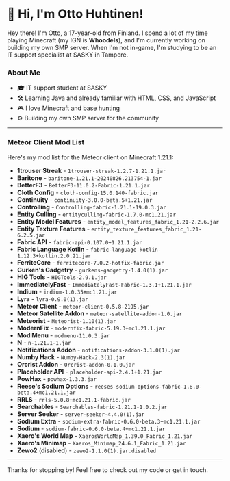# 👋 Hi, I'm Otto Huhtinen!

Hey there! I'm Otto, a 17-year-old from Finland. I spend a lot of my time playing Minecraft (my IGN is **Whoodels**), and I'm currently working on building my own SMP server. When I'm not in-game, I'm studying to be an IT support specialist at SASKY in Tampere.

### About Me
- 🎓 IT support student at SASKY
- 🛠 Learning Java and already familiar with HTML, CSS, and JavaScript
- 🎮 I love Minecraft and base hunting
- ⚙️ Building my own SMP server for the community

---

### Meteor Client Mod List

Here's my mod list for the Meteor client on Minecraft 1.21.1:

- **1trouser Streak** - `1trouser-streak-1.2.7-1.21.1.jar`
- **Baritone** - `baritone-1.21.1-20240826.213754-1.jar`
- **BetterF3** - `BetterF3-11.0.2-Fabric-1.21.1.jar`
- **Cloth Config** - `cloth-config-15.0.140-fabric.jar`
- **Continuity** - `continuity-3.0.0-beta.5+1.21.jar`
- **Controlling** - `Controlling-fabric-1.21.1-19.0.3.jar`
- **Entity Culling** - `entityculling-fabric-1.7.0-mc1.21.jar`
- **Entity Model Features** - `entity_model_features_fabric_1.21-2.2.6.jar`
- **Entity Texture Features** - `entity_texture_features_fabric_1.21-6.2.5.jar`
- **Fabric API** - `fabric-api-0.107.0+1.21.1.jar`
- **Fabric Language Kotlin** - `fabric-language-kotlin-1.12.3+kotlin.2.0.21.jar`
- **FerriteCore** - `ferritecore-7.0.2-hotfix-fabric.jar`
- **Gurken's Gadgetry** - `gurkens-gadgetry-1.4.0(1).jar`
- **HIG Tools** - `HIGTools-2.9.1.jar`
- **ImmediatelyFast** - `ImmediatelyFast-Fabric-1.3.1+1.21.1.jar`
- **Indium** - `indium-1.0.35+mc1.21.jar`
- **Lyra** - `lyra-0.9.0(1).jar`
- **Meteor Client** - `meteor-client-0.5.8-2195.jar`
- **Meteor Satellite Addon** - `meteor-satellite-addon-1.0.jar`
- **Meteorist** - `Meteorist-1.10(1).jar`
- **ModernFix** - `modernfix-fabric-5.19.3+mc1.21.1.jar`
- **Mod Menu** - `modmenu-11.0.3.jar`
- **N** - `n-1.21.1-1.jar`
- **Notifications Addon** - `notifications-addon-3.1.0(1).jar`
- **Numby Hack** - `Numby-Hack-2.3(1).jar`
- **Orcrist Addon** - `Orcrist-addon-0.1.0.jar`
- **Placeholder API** - `placeholder-api-2.4.1+1.21.jar`
- **PowHax** - `powhax-1.3.3.jar`
- **Reese's Sodium Options** - `reeses-sodium-options-fabric-1.8.0-beta.4+mc1.21.1.jar`
- **RRLS** - `rrls-5.0.8+mc1.21.1-fabric.jar`
- **Searchables** - `Searchables-fabric-1.21.1-1.0.2.jar`
- **Server Seeker** - `server-seeker-4.4.0(1).jar`
- **Sodium Extra** - `sodium-extra-fabric-0.6.0-beta.3+mc1.21.1.jar`
- **Sodium** - `sodium-fabric-0.6.0-beta.4+mc1.21.1.jar`
- **Xaero's World Map** - `XaerosWorldMap_1.39.0_Fabric_1.21.jar`
- **Xaero's Minimap** - `Xaeros_Minimap_24.6.1_Fabric_1.21.jar`
- **Zewo2** (disabled) - `zewo2-1.1.0(1).jar.disabled`

---

Thanks for stopping by! Feel free to check out my code or get in touch.
